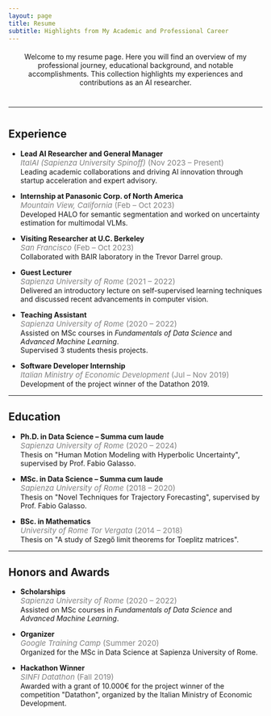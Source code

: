 ```yaml
---
layout: page
title: Resume
subtitle: Highlights from My Academic and Professional Career
---
```


<div style="text-align: center; margin-top: 20px;">
  <p>Welcome to my resume page. Here you will find an overview of my professional journey, educational background, and notable accomplishments. This collection highlights my experiences and contributions as an AI researcher.</p>
</div>

<hr style="margin: 40px 0;">


## Experience

- **Lead AI Researcher and General Manager**  
  <span style="color: gray; font-size: 15px;"><em>ItalAI (Sapienza University Spinoff)</em>  (Nov 2023 – Present)</span>  
  Leading academic collaborations and driving AI innovation through startup acceleration and expert advisory.

- **Internship at Panasonic Corp. of North America**  
  <span style="color: gray; font-size: 15px;"><em>Mountain View, California</em>  (Feb – Oct 2023)</span>  
  Developed HALO for semantic segmentation and worked on uncertainty estimation for multimodal VLMs.

- **Visiting Researcher at U.C. Berkeley**  
  <span style="color: gray; font-size: 15px;"><em>San Francisco</em>  (Feb – Oct 2023)</span>  
  Collaborated with BAIR laboratory in the Trevor Darrel group.

- **Guest Lecturer**  
  <span style="color: gray; font-size: 15px;"><em>Sapienza University of Rome</em>  (2021 – 2022)</span>  
  Delivered an introductory lecture on self-supervised learning techniques and discussed recent advancements in computer vision. 

- **Teaching Assistant**  
  <span style="color: gray; font-size: 15px;"><em>Sapienza University of Rome</em>  (2020 – 2022)</span>  
  Assisted on MSc courses in *Fundamentals of Data Science* and *Advanced Machine Learning*.  
  Supervised 3 students thesis projects.

- **Software Developer Internship**  
  <span style="color: gray; font-size: 15px;"><em>Italian Ministry of Economic Development</em>  (Jul – Nov 2019)</span>  
  Development of the project winner of the Datathon 2019.

---

## Education

- **Ph.D. in Data Science – Summa cum laude**  
  <span style="color: gray; font-size: 15px;"><em>Sapienza University of Rome</em>  (2020 – 2024)</span>  
  Thesis on "Human Motion Modeling with Hyperbolic Uncertainty", supervised by Prof. Fabio Galasso.

- **MSc. in Data Science – Summa cum laude**  
  <span style="color: gray; font-size: 15px;"><em>Sapienza University of Rome</em>  (2018 – 2020)</span>  
  Thesis on "Novel Techniques for Trajectory Forecasting", supervised by Prof. Fabio Galasso.

- **BSc. in Mathematics**  
  <span style="color: gray; font-size: 15px;"><em>University of Rome Tor Vergata</em>  (2014 – 2018)</span>  
  Thesis on "A study of Szegő limit theorems for Toeplitz matrices".

---

## Honors and Awards

- **Scholarships**  
  <span style="color: gray; font-size: 15px;"><em>Sapienza University of Rome</em>  (2020 – 2022)</span>  
  Assisted on MSc courses in *Fundamentals of Data Science* and *Advanced Machine Learning*.

- **Organizer**  
  <span style="color: gray; font-size: 15px;"><em>Google Training Camp</em>  (Summer 2020)</span>  
  Organized for the MSc in Data Science at Sapienza University of Rome.

- **Hackathon Winner**  
  <span style="color: gray; font-size: 15px;"><em>SINFI Datathon</em>  (Fall 2019)</span>  
  Awarded with a grant of 10.000€ for the project winner of the competition "Datathon", organized by the Italian Ministry of Economic Development.

